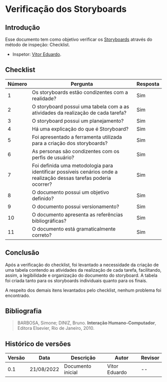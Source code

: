 # Verificação dos Storyboards

## Introdução

Esse documento tem como objetivo verificar os [Storyboards](../design/Fase1/storyboard.md) através do método de inspeção: Checklist. 
- Inspetor: [Vitor Eduardo](https://github.com/vitorekr).

## Checklist

Número | Pergunta | Resposta
---    |   ---    |    ---
1| Os storyboards estão condizentes com a realidade?| Sim
2| O storyboard possui uma tabela com a as atividades da realização de cada tarefa?| Sim
3| O storyboard possui um planejamento?| Sim
4| Há uma explicação do que é Storyboard?| Sim
5| Foi apresentado a ferramenta utilizada para a criação dos storyboards? | Sim
6| As personas são condizentes com os perfis de usuário? | Sim
7| Foi definida uma metodologia para identificar possíveis cenários onde a realização dessas tarefas poderia ocorrer? | Sim
8| O documento possui um objetivo definido? | Sim
9| O documento possui versionamento?| Sim
10| O documento apresenta as referências bibliográficas?| Sim
11| O documento está gramaticalmente correto?| Sim

## Conclusão

Após a verificação do checklist, foi levantado a necessidade da criação de uma tabela contendo as atividades da realização de cada tarefa, facilitando, assim, a legibilidade e organização do documento do storyboard. A tabela foi criada tanto para os storyboards individuais quanto para os finais.

A respeito dos demais itens levantados pelo checklist, nenhum problema foi encontrado.

## Bibliografia
>BARBOSA, Simone; DINIZ, Bruno. **Interação Humano-Computador**, Editora Elsevier, Rio de Janeiro, 2010.


## Histórico de versões

| Versão | Data       | Descrição                                 | Autor        | Revisor   |
| ------ | ---------- | ----------------------------------------- | ------------ | --------- |
| 0.1    | 21/08/2022 | Documento inicial                         | Vitor Eduardo  | -- |

